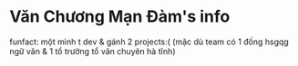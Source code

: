 # Văn Chương Mạn Đàm's info

funfact: một mình t dev & gánh 2 projects:( (mặc dù team có 1 đống hsgqg ngữ văn & 1 tổ trưởng tổ văn chuyên hà tĩnh)
